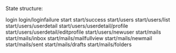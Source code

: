 State structure:


login
login/loginfailure
start
start/success
start/users
start/users/list
start/users/userdetail
start/users/userdetail/profile
start/users/userdetail/editprofile
start/users/newuser
start/mails
start/mails/inbox
start/mails/mailfullview
start/mails/newmail
start/mails/sent
start/mails/drafts
start/mails/folders

